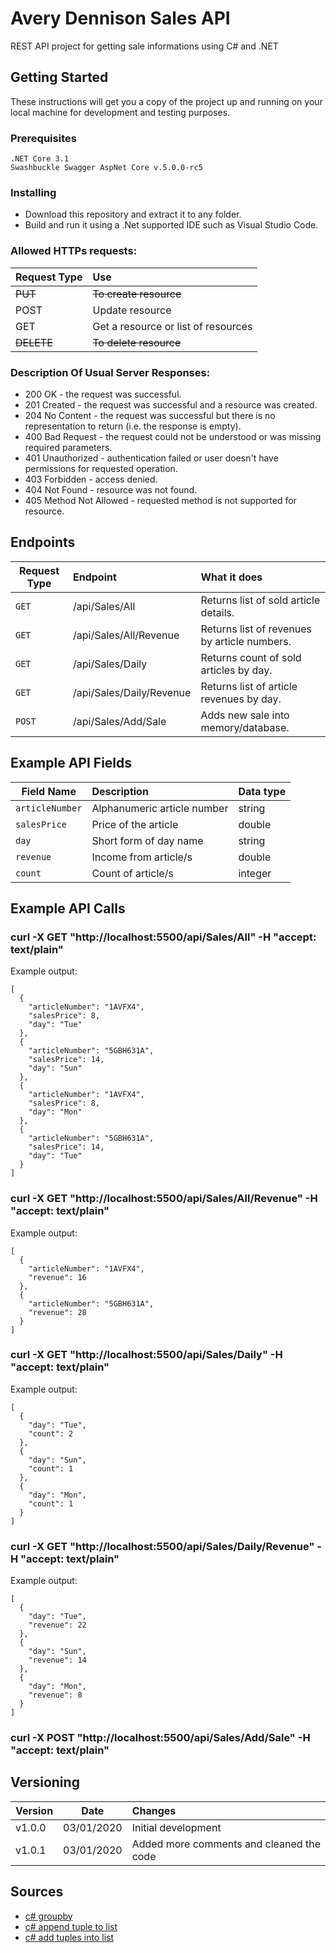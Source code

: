 # Avery Dennison Sales API

REST API project for getting sale informations using C# and .NET

## Getting Started

These instructions will get you a copy of the project up and running on your local machine for development and testing purposes.

### Prerequisites

```
.NET Core 3.1
Swashbuckle Swagger AspNet Core v.5.0.0-rc5
```

### Installing

* Download this repository and extract it to any folder.
* Build and run it using a .Net supported IDE such as Visual Studio Code.

### Allowed HTTPs requests:
| Request Type | Use                                 |
| ------------ |:----------------------------------- |
| ~~PUT~~      | ~~To create resource~~              |
| POST         | Update resource                     |
| GET          | Get a resource or list of resources |
| ~~DELETE~~   | ~~To delete resource~~              |

### Description Of Usual Server Responses:

* 200 OK - the request was successful.
* 201 Created - the request was successful and a resource was created.
* 204 No Content - the request was successful but there is no representation to return (i.e. the response is empty).
* 400 Bad Request - the request could not be understood or was missing required parameters.
* 401 Unauthorized - authentication failed or user doesn't have permissions for requested operation.
* 403 Forbidden - access denied.
* 404 Not Found - resource was not found.
* 405 Method Not Allowed - requested method is not supported for resource.

## Endpoints

| Request Type          | Endpoint                    | What it does                                       |
| -----------------     |:--------------------------- |:-------------------------------------------------- |
| ``GET``               | /api/Sales/All              | Returns list of sold article details.              |
| ``GET``               | /api/Sales/All/Revenue      | Returns list of revenues by article numbers.       |
| ``GET``               | /api/Sales/Daily            | Returns count of sold articles by day.             |
| ``GET``               | /api/Sales/Daily/Revenue    | Returns list of article revenues by day.           |
| ``POST``              | /api/Sales/Add/Sale         | Adds new sale into memory/database.                |


## Example API Fields

| Field Name | Description                                 | Data type |
| ------------------ |:----------------------------------- |:--------- |
| ``articleNumber``  | Alphanumeric article number         | string    |
| ``salesPrice``     | Price of the article                | double    |
| ``day``            | Short form of day name              | string    |
| ``revenue``        | Income from article/s               | double    |
| ``count``          | Count of article/s                  | integer   |


## Example API Calls

### curl -X GET "http://localhost:5500/api/Sales/All" -H "accept: text/plain"
Example output:
```
[
  {
    "articleNumber": "1AVFX4",
    "salesPrice": 8,
    "day": "Tue"
  },
  {
    "articleNumber": "5GBH631A",
    "salesPrice": 14,
    "day": "Sun"
  },
  {
    "articleNumber": "1AVFX4",
    "salesPrice": 8,
    "day": "Mon"
  },
  {
    "articleNumber": "5GBH631A",
    "salesPrice": 14,
    "day": "Tue"
  }
]
```

### curl -X GET "http://localhost:5500/api/Sales/All/Revenue" -H "accept: text/plain"
Example output:
```
[
  {
    "articleNumber": "1AVFX4",
    "revenue": 16
  },
  {
    "articleNumber": "5GBH631A",
    "revenue": 28
  }
]
```

### curl -X GET "http://localhost:5500/api/Sales/Daily" -H "accept: text/plain"
Example output:
```
[
  {
    "day": "Tue",
    "count": 2
  },
  {
    "day": "Sun",
    "count": 1
  },
  {
    "day": "Mon",
    "count": 1
  }
]
```

### curl -X GET "http://localhost:5500/api/Sales/Daily/Revenue" -H "accept: text/plain"
Example output:
```
[
  {
    "day": "Tue",
    "revenue": 22
  },
  {
    "day": "Sun",
    "revenue": 14
  },
  {
    "day": "Mon",
    "revenue": 8
  }
]
```

### curl -X POST "http://localhost:5500/api/Sales/Add/Sale" -H "accept: text/plain"


## Versioning

| Version       | Date            | Changes                                  |
| ------------- |:---------------:|:---------------------------------------- |
| v1.0.0        | 03/01/2020      | Initial development                      |
| v1.0.1        | 03/01/2020      | Added more comments and cleaned the code |


## Sources

* [c# groupby](https://csharp.net-tutorials.com/linq/grouping-data-the-groupby-method/)
* [c# append tuple to list](https://stackoverflow.com/questions/42785492/adding-an-item-to-a-tuple-in-c-sharp)
* [c# add tuples into list](https://stackoverflow.com/questions/23779824/c-sharp-adding-to-list-of-tuples-with-a-function)


